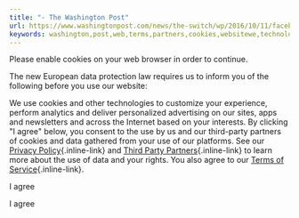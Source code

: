 ```yaml
---
title: "- The Washington Post"
url: https://www.washingtonpost.com/news/the-switch/wp/2016/10/11/facebook-twitter-and-instagram-sent-feeds-that-helped-police-track-minorities-in-ferguson-and-baltimore-aclu-says/
keywords: washington,post,web,terms,partners,cookies,websitewe,technologies,thirdparty,agree,sites,data
---
```

Please enable cookies on your web browser in order to continue.

The new European data protection law requires us to inform you of the following before you use our website:

We use cookies and other technologies to customize your experience, perform analytics and deliver personalized advertising on our sites, apps and newsletters and across the Internet based on your interests. By clicking "I agree" below, you consent to the use by us and our third-party partners of cookies and data gathered from your use of our platforms. See our [Privacy Policy](https://www.washingtonpost.com/privacy-policy/2011/11/18/gIQASIiaiN_story.html){.inline-link} and [Third Party Partners](https://www.washingtonpost.com/third-party-partners){.inline-link} to learn more about the use of data and your rights. You also agree to our [Terms of Service](http://www.washingtonpost.com/terms-of-service/2011/11/18/gIQAldiYiN_story.html){.inline-link}.

I agree

I agree
